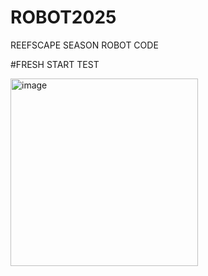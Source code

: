 # ROBOT2025

REEFSCAPE SEASON ROBOT CODE 

#FRESH START TEST

<img src="https://github.com/user-attachments/assets/4ce989b6-962f-4b0e-a7fd-068f3dce15fe" alt="image" width="300"/>
